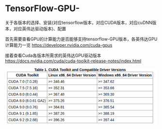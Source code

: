 # TensorFlow-GPU-
关于各版本的选择、安装(对应tensorflow版本，对应CUDA版本，对应cuDNN版本，对应英伟达驱动版本)、配置

首先需要查看GPU的计算能力是否能够支持tensorflow-GPU版本，各英伟达GPU计算能力一览 https://developer.nvidia.com/cuda-gpus

接着查看Cuda各版本所需求的英伟达GPU驱动版本 https://docs.nvidia.com/cuda/cuda-toolkit-release-notes/index.html

![image](https://github.com/HEIDIES/TensorFlow-GPU-/blob/master/tabel-one.png)
